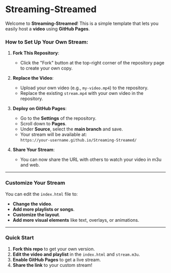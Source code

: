 # Streaming-Streamed

Welcome to **Streaming-Streamed**! This is a simple template that lets you easily host a **video** using **GitHub Pages**.

### How to Set Up Your Own Stream:

1. **Fork This Repository**:
   - Click the "Fork" button at the top-right corner of the repository page to create your own copy.

2. **Replace the Video**:
   - Upload your own video (e.g., `my-video.mp4`) to the repository.
   - Replace the existing `stream.mp4` with your own video in the repository.

3. **Deploy on GitHub Pages**:
   - Go to the **Settings** of the repository.
   - Scroll down to **Pages**.
   - Under **Source**, select the **main branch** and save.
   - Your stream will be available at:  
     `https://your-username.github.io/Streaming-Streamed/`

4. **Share Your Stream**:
   - You can now share the URL with others to watch your video in m3u and web.

---

### Customize Your Stream

You can edit the `index.html` file to:
- **Change the video**.
- **Add more playlists or songs**.
- **Customize the layout**.
- **Add more visual elements** like text, overlays, or animations.

---

### Quick Start

1. **Fork this repo** to get your own version.
2. **Edit the video and playlist** in the `index.html` and `stream.m3u`.
3. **Enable GitHub Pages** to get a live stream.
4. **Share the link** to your custom stream!